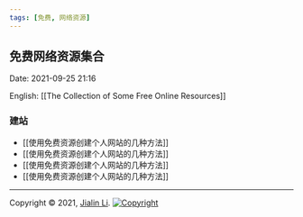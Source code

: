 ```yaml
---
tags: [免费, 网络资源]
---
```

## 免费网络资源集合
Date:  2021-09-25 21:16

English: [[The Collection of Some Free Online Resources]]

### 建站
* [[使用免费资源创建个人网站的几种方法]]
* [[使用免费资源创建个人网站的几种方法]]
* [[使用免费资源创建个人网站的几种方法]]
* [[使用免费资源创建个人网站的几种方法]]


---
Copyright © 2021, [Jialin Li](https://github.com/keyskull).  [![Copyright](https://i.creativecommons.org/l/by-nc/4.0/80x15.png)](/LICENSE)